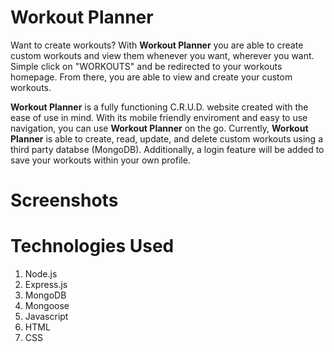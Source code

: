 # Workout Planner
Want to create workouts? With <b>Workout Planner</b> you are able to create custom workouts and view them whenever you want,
wherever you want. Simple click on "WORKOUTS" and be redirected to your workouts homepage. From there, you are able to view and create
your custom workouts. 

<b>Workout Planner</b> is a fully functioning C.R.U.D. website created with the ease of use in mind. With its mobile friendly enviroment 
and easy to use navigation, you can use <b>Workout Planner</b> on the go. Currently, <b>Workout Planner</b> is able to create, read, update, and delete custom workouts using a third party databse (MongoDB). Additionally, a login feature will be added to save your
workouts within your own profile.

# Screenshots

# Technologies Used
<ol>
  <li>Node.js</li>
  <li>Express.js</li>
  <li>MongoDB</li>
  <li>Mongoose</li>
  <li>Javascript</li>
  <li>HTML</li>
  <li>CSS</li>
  </ol>

